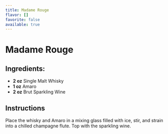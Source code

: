 ```yaml
---
title: Madame Rouge
flavor: []
favorite: false
available: true
---
```

# Madame Rouge

## Ingredients:
- **2 oz** Single Malt Whisky
- **1 oz** Amaro
- **2 oz** Brut Sparkling Wine

## Instructions
Place the whisky and Amaro in a mixing glass filled with ice, stir, and strain into a chilled champagne flute. Top with the sparkling wine.



